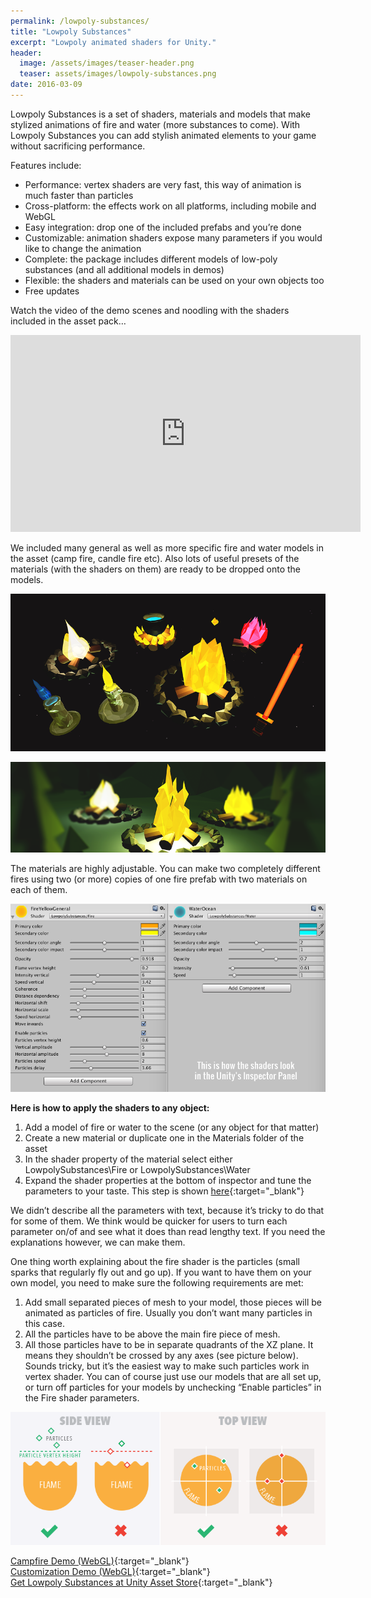 ```yaml
---
permalink: /lowpoly-substances/
title: "Lowpoly Substances"
excerpt: "Lowpoly animated shaders for Unity."
header:
  image: /assets/images/teaser-header.png
  teaser: assets/images/lowpoly-substances.png
date: 2016-03-09
---
```


Lowpoly Substances is a set of shaders, materials and models that make stylized animations of fire and water (more substances to come). With Lowpoly Substances you can add stylish animated elements to your game without sacrificing performance.

Features include:
  * Performance: vertex shaders are very fast, this way of animation is much faster than particles
  * Cross-platform: the effects work on all platforms, including mobile and WebGL
  * Easy integration: drop one of the included prefabs and you’re done
  * Customizable: animation shaders expose many parameters if you would like to change the animation
  * Complete: the package includes different models of low-poly substances (and all additional models in demos)
  * Flexible: the shaders and materials can be used on your own objects too
  * Free updates

Watch the video of the demo scenes and noodling with the shaders included in the asset pack…  

<iframe width="560" height="315" src="https://www.youtube.com/embed/hUS8_1_FMpk" title="YouTube video player" frameborder="0" allow="accelerometer; autoplay; clipboard-write; encrypted-media; gyroscope; picture-in-picture" allowfullscreen></iframe>  

We included many general as well as more specific fire and water models in the asset (camp fire, candle fire etc). Also lots of useful presets of the materials (with the shaders on them) are ready to be dropped onto the models.

![](/assets/images/lowpoly-substances-web-post2.png)  

![](/assets/images/lowpoly-substances-web-post.png)  

The materials are highly adjustable. You can make two completely different fires using two (or more) copies of one fire prefab with two materials on each of them.  

![](/assets/images/lowpoly-substances-web-post3.png)

**Here is how to apply the shaders to any object:**  

1. Add a model of fire or water to the scene (or any object for that matter)
2. Create a new material or duplicate one in the Materials folder of the asset
3. In the shader property of the material select either LowpolySubstances\Fire or LowpolySubstances\Water
4. Expand the shader properties at the bottom of inspector and tune the parameters to your taste. This step is shown [here](https://youtu.be/hUS8_1_FMpk?t=47s){:target="_blank"}

We didn’t describe all the parameters with text, because it’s tricky to do that for some of them. We think would be quicker for users to turn each parameter on/of and see what it does than read lengthy text. If you need the explanations however, we can make them.

One thing worth explaining about the fire shader is the particles (small sparks that regularly fly out and go up). If you want to have them on your own model, you need to make sure the following requirements are met:
1. Add small separated pieces of mesh to your model, those pieces will be animated as particles of fire. Usually you don’t want many particles in this case.
2. All the particles have to be above the main fire piece of mesh.
3. All those particles have to be in separate quadrants of the XZ plane. It means they shouldn’t be crossed by any axes (see picture below).
Sounds tricky, but it’s the easiest way to make such particles work in vertex shader. You can of course just use our models that are all set up, or turn off particles for your models by unchecking “Enable particles” in the Fire shader parameters.

![](/assets/images/lowpoly-fire-instructions.png)

[Campfire Demo (WebGL)](http://dustyroom.com/lowpoly-substances/demo1/){:target="_blank"}  
[Customization Demo (WebGL)](http://dustyroom.com/lowpoly-substances/demo2/){:target="_blank"}  
[Get Lowpoly Substances at Unity Asset Store](https://assetstore.unity.com/packages/slug/57242?aid=1101lHzQ){:target="_blank"}  
